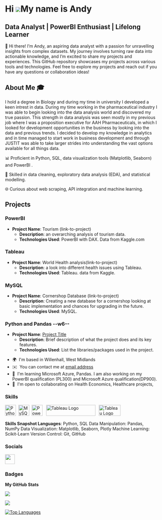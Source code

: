    Hi ![](https://user-images.githubusercontent.com/18350557/176309783-0785949b-9127-417c-8b55-ab5a4333674e.gif)My name is Andy
===========================================================================================================================

Data Analyst | PowerBI Enthusiast | Lifelong Learner
---------------------------------------------------


👋 Hi there! I’m Andy, an aspiring data analyst with a passion for unravelling insights from complex datasets. My journey involves turning raw data into actionable knowledge, and I’m excited to share my projects and experiences. This GitHub repository showcases my projects across various tools and technologies. Feel free to explore my projects and reach out if you have any questions or collaboration ideas! 

## About Me 🎓 

I hold a degree in Biology and during my time in university I developed a keen intrest in data. During my time working in the pharmaceutical industry I was able to begin looking into the data analysis world and discovered my true passion. This strength in data analysis was seen mostly in my previous job where I was a proposition executive for AAH Pharmaceuticals, in which I looked for development opportunities in the business by looking into the data and previous trends. I decided to develop my knowledge in analytics and in time managed to start work in business development and through JUSTIT was able to take larger strides into understanding the vast options available for all things data.

📊 Proficient in Python, SQL, data visualization tools (Matplotlib, Seaborn) and PowerBI .

🧩 Skilled in data cleaning, exploratory data analysis (EDA), and statistical modelling. 

🌐 Curious about web scraping, API integration and machine learning. 

## Projects

### PowerBI
- **Project Name**: Tourism (link-to-project)
  - **Description**: an overarching analysis of tourism data.
  - **Technologies Used**: PowerBI with DAX. Data from Kaggle.com

### Tableau
- **Project Name**: World Health analysis(link-to-project)
  - **Description**: a look into different health issues using Tableau.
  - **Technologies Used**: Tableau. data from Kaggle.


### MySQL
- **Project Name**: Cornershop Database (link-to-project)
  - **Description**: Creating a new database for a cornershop looking at basic implementation and chances for upgrading in the future.
  - **Technologies Used**: MySQL.

### Python and Pandas --w6--
- **Project Name**: [Project Title](link-to-project)
  - **Description**: Brief description of what the project does and its key features.
  - **Technologies Used**: List the libraries/packages used in the project.




* 🌍  I'm based in Willenhall, West Midlands
* ✉️  You can contact me at [email address](mailto:salmon_2004_@h0tmail.com)
* 🧠  I'm learning Microsoft Azure, Pandas. I am also working on my PowerBI qualification (PL300) and Microsoft Azure qualification(DP900).
* 🤝  I'm open to collaborating on Health Economics, Healthcare projects, 

### Skills


<p align="left">
<a href="https://www.python.org/" target="_blank" rel="noreferrer"><img src="https://raw.githubusercontent.com/danielcranney/readme-generator/main/public/icons/skills/python-colored.svg" width="36" height="36" alt="Python" /></a>&nbsp;&nbsp;<a href="https://www.mysql.com/" target="_blank" rel="noreferrer"><img src="https://raw.githubusercontent.com/danielcranney/readme-generator/main/public/icons/skills/mysql-colored.svg" width="36" height="36" alt="MySQL" /></a>&nbsp;&nbsp;<a href="https://app.powerbi.com/" target="_blank" rel="noreferrer"><img src="https://cdn.worldvectorlogo.com/logos/power-bi.svg" width="36" height="36" alt="PowerBI" /></a>&nbsp;&nbsp;
   <a href="https://tableau.com/" target="_blank" rel="noreferrer; return false;"><img src="https://raw.githubusercontent.com/gilbarbara/logos/main/logos/tableau.svg" width="163" height="36" alt="Tableau Logo" /></a>&nbsp;&nbsp; <a href="https://www.microsoft.com/en-us/microsoft-365/excel" target="_blank" rel="noreferrer; return false;"><img src="https://img.icons8.com/color/48/microsoft-excel-2019--v1.png" width="72" height="36" alt="Tableau Logo" /></a>&nbsp;&nbsp;

</p>

**Skills Snapshot Languages**: Python, SQL Data Manipulation: Pandas, NumPy Data Visualization: Matplotlib, Seaborn, Plotly Machine Learning: Scikit-Learn Version Control: Git, GitHub

### Socials

<p align="left"> <a href="https://www.github.com/AndySalmon1991" target="_blank" rel="noreferrer"> <picture> <source media="(prefers-color-scheme: dark)" srcset="https://raw.githubusercontent.com/danielcranney/readme-generator/main/public/icons/socials/github-dark.svg" /> <source media="(prefers-color-scheme: light)" srcset="https://raw.githubusercontent.com/danielcranney/readme-generator/main/public/icons/socials/github.svg" /> <img src="https://raw.githubusercontent.com/danielcranney/readme-generator/main/public/icons/socials/github.svg" width="32" height="32" /> </picture> </a></p>

### Badges

<b>My GitHub Stats</b>

<a href="http://www.github.com/AndySalmon1991"><img src="https://github-readme-stats.vercel.app/api?username=AndySalmon1991&theme=dracula&show_icons=true&hide=&count_private=true" /></a>

<a href="http://www.github.com/AndySalmon1991"><img src="https://github-readme-streak-stats.herokuapp.com/?user=AndySalmon1991&theme=dracula&hide_border=true" /></a>

<a href="https://github.com/AndySalmon1991" align="left"><img src="https://github-readme-stats.vercel.app/api/top-langs?username=AndySalmon1991&theme=dracula&show_icons=true&locale=en&layout=compact" alt="Top Languages" /></a>

